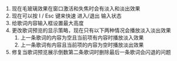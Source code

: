 ﻿1. 现在毛玻璃效果在窗口激活和失焦时会有淡入和淡出效果
2. 现在可以按 I / Esc 键来快速 进入/退出 输入状态
3. 给歌词内容输入框设置最大高度
4. 更改歌词预览的显示策略，现在只有以下两种情况会播放淡入淡出效果
    1. 上一条歌词的内容为空且当前项有内容时播放淡入效果
    2. 上一条歌词有内容且当前项的内容为空时播放淡出效果
5. 修复当歌词预览展示倒数第二条歌词时删除最后一条歌词会闪退的问题